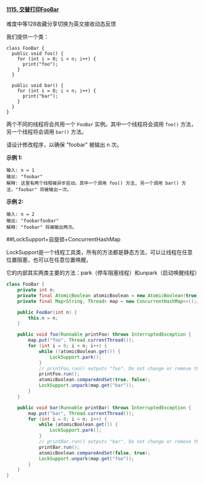#### [1115. 交替打印FooBar](https://leetcode-cn.com/problems/print-foobar-alternately/)

难度中等128收藏分享切换为英文接收动态反馈

我们提供一个类：

```
class FooBar {
  public void foo() {
    for (int i = 0; i < n; i++) {
      print("foo");
    }
  }

  public void bar() {
    for (int i = 0; i < n; i++) {
      print("bar");
    }
  }
}
```

两个不同的线程将会共用一个 `FooBar` 实例。其中一个线程将会调用 `foo()` 方法，另一个线程将会调用 `bar()` 方法。

请设计修改程序，以确保 "foobar" 被输出 n 次。

 

**示例 1:**

```
输入: n = 1
输出: "foobar"
解释: 这里有两个线程被异步启动。其中一个调用 foo() 方法, 另一个调用 bar() 方法，"foobar" 将被输出一次。
```

**示例 2:**

```
输入: n = 2
输出: "foobarfoobar"
解释: "foobar" 将被输出两次。
```

##LockSupport+自旋锁+ConcurrentHashMap



LockSupport是一个线程工具类，所有的方法都是静态方法，可以让线程在任意位置阻塞，也可以在任意位置唤醒。

它的内部其实两类主要的方法：park（停车阻塞线程）和unpark（启动唤醒线程）

```java
class FooBar {
    private int n;
    private final AtomicBoolean atomicBoolean = new AtomicBoolean(true);//原子性
    private final Map<String, Thread> map = new ConcurrentHashMap<>();//优化过且线程安全的 HashMap

    public FooBar(int n) {
        this.n = n;
    }

    public void foo(Runnable printFoo) throws InterruptedException {
        map.put("foo", Thread.currentThread());
        for (int i = 0; i < n; i++) {
            while (!atomicBoolean.get()) {
                LockSupport.park();
            }
            // printFoo.run() outputs "foo". Do not change or remove this line.
            printFoo.run();
            atomicBoolean.compareAndSet(true, false);
            LockSupport.unpark(map.get("bar"));
        }
    }

    public void bar(Runnable printBar) throws InterruptedException {
        map.put("bar", Thread.currentThread());
        for (int i = 0; i < n; i++) {
            while (atomicBoolean.get()) {
                LockSupport.park();
            }
            // printBar.run() outputs "bar". Do not change or remove this line.
            printBar.run();
            atomicBoolean.compareAndSet(false, true);
            LockSupport.unpark(map.get("foo"));
        }
    }
}
```

